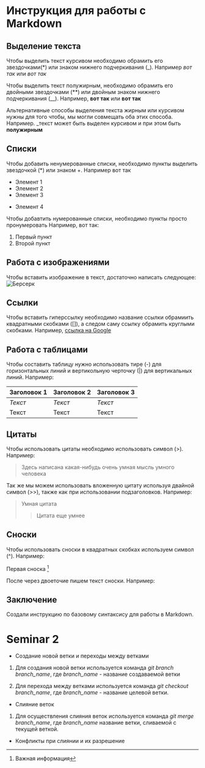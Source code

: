 # Инструкция для работы с Markdown

## Выделение текста

Чтобы выделить текст курсивом необходимо обрамить его звездочками(*) или знаком нижнего подчеркивания (_). Например *вот так* или _вот так_

Чтобы выделить текст полужирным, необходимо обрамить его двойными звездочками (**) или двойным знаком нижнего подчеркивания (__). Например, **вот так** или __вот так__

Альтернативные способы выделения текста жирным или курсивом нужны для того чтобы, мы могли совмещать оба этих способа. Например. _текст может быть выделен курсивом и при этом быть **полужирным**

## Списки

Чтобы добавить ненумерованные списки, необходимо пункты выделить звездочкой (*) или знаком +.
Например вот так
* Элемент 1
* Элемент 2
* Элемент 3
+ Элемент 4

Чтобы добавтить нумерованные списки, необходимо пункты просто пронумеровать
Например, вот так:
1. Первый пункт
2. Второй пункт


## Работа с изображениями

Чтобы вставить изображение в текст, достаточно написать следующее:
![Берсерк](749693.jpg)

## Ссылки

Чтобы вставить гиперссылку необходимо
название ссылки обрамиить квадратными скобками ([]), а следом саму ссылку обрамить круглыми скобками. Например, [ссылка на Google](https://www.google.com/) 

## Работа с таблицами

Чтобы составить таблицу нужно использовать тире (-) для горизонтальных линий и вертикольную черточку (|) для вертикальных линий. Например:

**Заголовок 1** | **Заголовок 2** | **Заголовок 3**
--- | --- | --- 
*Текст* | *Текст* | *Текст*
Текст | Текст | Текст

## Цитаты

Чтобы использовать цитаты необходимо использовать символ (>). Например: 

> Здесь написана какая-нибудь очень умная мысль умного человека

Так же мы можем использовать вложенную цитату используя двайной символ (>>), также как при использовании подзаголовков. Например:

> Умная цитата
>> Цитата еще умнее

## Сноски

Чтобы использовать сноски в квадратных скобках используем символ (^). Например:

Первая сноска [^1]

После через двоеточие пишем текст сноски. Например:

[^1]: Важная информация
[^2]: Очень важная информация

## Заключение

Создали инструкцию по базовому синтаксису для работы в Markdown.

# Seminar 2

* Создание новой ветки и переходы между ветками

1. Для создания новой ветки используется команда *git branch branch_name*, где *branch_name* - название создаваемой ветки

2. Для перехода между ветками используется команда *git checkout branch_name*, где *branch_name* - название целевой ветки.

* Слияние веток

1. Для осуществления слияния веток используется команда *git merge branch_name*, где *branch_name* название ветки, сливаемой с текущей веткой.

* Конфликты при слиянии и их разрешение

